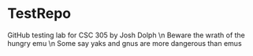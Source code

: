 # TestRepo
GitHub testing lab for CSC 305 by Josh Dolph \n
Beware the wrath of the hungry emu \n
Some say yaks and gnus are more dangerous than emus
